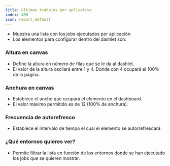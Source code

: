 ```yaml
---
title: Ultimos trabajos por aplicativo
index: 400
icon: report_default
---
```

* Muestra una lista con los jobs ejecutados por aplicación
* Los elementos para configurar dentro del dashlet son:

### Altura en canvas
* Define la altura en número de filas que se le da al dashlet.
* El valor de la altura oscilará entre 1 y 4. Donde con 4 ocupará el 100% de la página.

### Anchura en canvas
* Establece el ancho que ocupará el elemento en el dashboard.
* El valor máximo permitido es de 12 (100% de anchura).

### Frecuencia de autorefresco
* Establece el intervalo de tiempo el cual el elemento se autorrefrescará.

### ¿Qué entornos quieres ver?
* Permite filtrar la lista en función de los entornos donde se han ejecutado los jobs que se quieren mostrar.